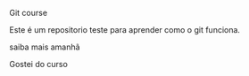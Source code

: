 Git course

Este é um repositorio teste para aprender como o git funciona.

saiba mais amanhã

Gostei do curso

<!-- curso legal -->

